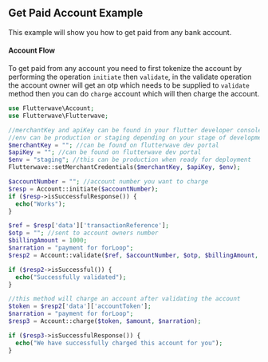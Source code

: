 ## Get Paid Account Example
This example will show you how to get paid from any bank account.

#### Account Flow
To get paid from any account you need to first tokenize the account by performing the
operation `initiate` then `validate`, in the validate operation the account owner will get
an otp which needs to be supplied to `validate` method then you can do `charge` account which
will then charge the account.

```PHP
use Flutterwave\Account;
use Flutterwave\Flutterwave;

//merchantKey and apiKey can be found in your flutter developer console
//env can be production or staging depending on your stage of development
$merchantKey = ""; //can be found on flutterwave dev portal
$apiKey = ""; //can be found on flutterwave dev portal
$env = "staging"; //this can be production when ready for deployment
Flutterwave::setMerchantCredentials($merchantKey, $apiKey, $env);

$accountNumber = ""; //account number you want to charge
$resp = Account::initiate($accountNumber);
if ($resp->isSuccessfulResponse()) {
  echo("Works");
}

$ref = $resp['data']['transactionReference'];
$otp = ""; //sent to account owners number
$billingAmount = 1000;
$narration = "payment for forLoop";
$resp2 = Account::validate($ref, $accountNumber, $otp, $billingAmount, $narration);

if ($resp2->isSuccessful()) {
  echo("Successfully validated");
}

//this method will charge an account after validating the account
$token = $resp2['data']['accountToken'];
$narration = "payment for forLoop";
$resp3 = Account::charge($token, $amount, $narration);

if ($resp3->isSuccessfulResponse()) {
  echo("We have successfully charged this account for you");
}




```
